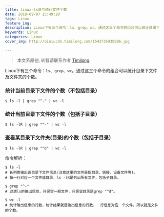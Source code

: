 ```yaml
---
title: linux-ls命令统计文件个数
date: 2018-09-07 15:49:20
tags: Linux
feature_img:
description: Linux下有三个命令：ls、grep、wc。通过这三个命令的组合可以统计目录下文件及文件夹的个数。
keywords: Linux
categories: Linux
cover_img: http://qiniucdn.timilong.com/1543736935686.jpg

---
```


> 本文系原创, 转载请联系作者 [Timilong](http://blog.timilong.com/about)

Linux下有三个命令：<code>ls</code>、<code>grep</code>、<code>wc</code>。通过这三个命令的组合可以统计目录下文件及文件夹的个数。

### 统计当前目录下文件的个数（不包括目录）
```
$ ls -l | grep "^-" | wc -l
```

### 统计当前目录下文件的个数（包括子目录）
```
$ ls -lR | grep "^-" | wc -l
```

### 查看某目录下文件夹(目录)的个数（包括子目录）
```
$ ls -lR | grep "^d" | wc -l
```

命令解析：
```
$ ls -l
# 长列表输出该目录下文件信息(注意这里的文件是指目录、链接、设备文件等)。
# 每一行对应一个文件或目录，ls -lR是列出所有文件，包括子目录。

$ grep "^-"
# 过滤ls的输出信息，只保留一般文件，只保留目录是grep "^d"。

$ wc -l
# 统计输出信息的行数，统计结果就是输出信息的行数，一行信息对应一个文件，所以就是文件的个数。
```
